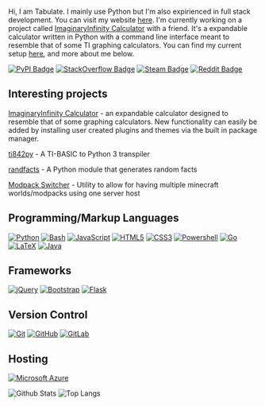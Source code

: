 Hi, I am Tabulate. I mainly use Python but I'm also expirienced in full stack development. You can visit my website [here](https://tabulatejarl8.github.io). I'm currently working on a project called [ImaginaryInfinity Calculator](https://gitlab.com/TurboWafflz/ImaginaryInfinity-Calculator/-/tree/development) with a friend. It's a expandable calculator written in Python with a command line interface meant to resemble that of some TI graphing calculators. You can find my current setup [here](https://tabulatejarl8.github.io/setuplist), and more about me below.

[![PyPI Badge](https://img.shields.io/badge/-PyPI-3775A9?style=flat-square&logo=pypi&logoColor=white&link=https://pypi.org/user/Tabulate/)](https://pypi.org/user/Tabulate/)
[![StackOverflow Badge](https://img.shields.io/badge/-StackOverflow-FE7A16?style=flat-square&logo=stackoverflow&logoColor=white&link=https://stackoverflow.com/users/11591238/tabulate)](https://stackoverflow.com/users/11591238/tabulate)
[![Steam Badge](https://img.shields.io/badge/-Steam-1E1E1E?style=flat-square&logo=steam&logoColor=white&link=https://steamcommunity.com/profiles/76561198872425795)](https://steamcommunity.com/profiles/76561198872425795)
[![Reddit Badge](https://img.shields.io/badge/-Reddit-FF4500?style=flat-square&logo=reddit&logoColor=white&link=https://reddit.com/u/TabulateJarl8)](https://reddit.com/u/TabulateJarl8)

## Interesting projects

[ImaginaryInfinity Calculator](https://gitlab.com/TurboWafflz/ImaginaryInfinity-Calculator/-/tree/development) - an expandable calculator designed to resemble that of some graphing calculators. New functionality can easily be added by installing user created plugins and themes via the built in package manager.

[ti842py](https://github.com/TabulateJarl8/ti842py) - A TI-BASIC to Python 3 transpiler

[randfacts](https://github.com/TabulateJarl8/randfacts) - A Python module that generates random facts

[Modpack Switcher](https://github.com/TabulateJarl8/modpackSwitcher) -  Utility to allow for having multiple minecraft worlds/modpacks using one server host


## Programming/Markup Languages

[![Python](https://img.shields.io/badge/-Python-14354C?style=flat-square&logo=python&logoColor=white)](https://python.org)
[![Bash](https://img.shields.io/badge/-Bash-black?style=flat-square&logo=gnu%20bash&logoColor=white)](https://www.gnu.org/software/bash/)
[![JavaScript](https://img.shields.io/badge/-JavaScript-black?style=flat-square&logo=javascript)](https://www.javascript.com/)
[![HTML5](https://img.shields.io/badge/-HTML5-E34F26?style=flat-square&logo=html5&logoColor=white)](https://developer.mozilla.org/en-US/docs/Web/Guide/HTML/HTML5)
[![CSS3](https://img.shields.io/badge/-CSS3-1572B6?style=flat-square&logo=css3)](https://developer.mozilla.org/en-US/docs/Web/CSS)
[![Powershell](https://img.shields.io/badge/-Powershell-black?style=flat-square&logo=powershell)](https://docs.microsoft.com/en-us/powershell/)
[![Go](https://img.shields.io/badge/-Go-00ADD8?style=flat-square&logo=go&logoColor=white)](https://golang.org/)
[![LaTeX](https://img.shields.io/badge/-LaTeX-008080?&style=flat-square&logo=latex&logoColor=white)](https://www.latex-project.org/)
[![Java](https://img.shields.io/badge/-Java-ED8B00?style=flat-square&logo=java&logoColor=white)](https://www.java.com/)

## Frameworks
[![jQuery](https://img.shields.io/badge/-jQuery-0769AD?style=flat-square&logo=jquery)](https://jquery.com/)
[![Bootstrap](https://img.shields.io/badge/-Bootstrap-563D7C?style=flat-square&logo=bootstrap)](https://getbootstrap.com/)
[![Flask](https://img.shields.io/badge/-Flask-000000?style=flat-square&logo=flask&logoColor=white)](https://flask.palletsprojects.com/)

## Version Control
[![Git](https://img.shields.io/badge/-Git-black?style=flat-square&logo=git)](https://git-scm.com/)
[![GitHub](https://img.shields.io/badge/-GitHub-181717?style=flat-square&logo=github)](https://github.com/TabulateJarl8)
[![GitLab](https://img.shields.io/badge/-GitLab-FCA121?style=flat-square&logo=gitlab)](https://gitlab.com/TabulateJarl8)

## Hosting
[![Microsoft Azure](https://img.shields.io/badge/Microsoft%20Azure-232F7E?style=flat-square&logo=microsoft-azure)](https://azure.microsoft.com)

![Github Stats](https://github-readme-stats.vercel.app/api?username=TabulateJarl8&count_private=true&show_icons=true&include_all_commits=true&theme=tokyonight)
![Top Langs](https://github-readme-stats.vercel.app/api/top-langs/?username=TabulateJarl8&hide=TeX&layout=compact&theme=tokyonight&exclude_repo=academiic-public,files)
